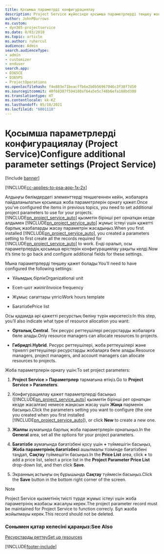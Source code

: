 ```yaml
---
title: Қосымша параметрді конфигурациялау
description: Project Service жүйесінде қосымша параметрлерді теңшеу жолы
author: JohnPBurrows
ms.custom:
- dyn365-projectservice
ms.date: 8/03/2018
ms.topic: article
ms.author: ruhercul
audience: Admin
search.audienceType:
- admin
- customizer
- enduser
search.app:
- D365CE
- D365PS
- ProjectOperations
ms.openlocfilehash: f4e883e71beacffb6e2b0b56967046c3f38f7d50
ms.sourcegitcommit: 40f68387f594180af64a5e5c748b6efa188bd300
ms.translationtype: HT
ms.contentlocale: kk-KZ
ms.lasthandoff: 05/10/2021
ms.locfileid: "6001118"
---
```

# <a name="configure-additional-parameter-settings-project-service"></a><span data-ttu-id="59fbe-103">Қосымша параметрлерді конфигурациялау (Project Service)</span><span class="sxs-lookup"><span data-stu-id="59fbe-103">Configure additional parameter settings (Project Service)</span></span>

[!include [banner](../includes/psa-now-project-operations.md)]

[!INCLUDE[cc-applies-to-psa-app-1x-2x](../includes/cc-applies-to-psa-app-1x-2x.md)]

<span data-ttu-id="59fbe-104">Алдыңғы бөлімдердегі элементтерді теңшегеннен кейін, жобаларға пайдаланылатын қосымша жоба параметрлерін орнату қажет.</span><span class="sxs-lookup"><span data-stu-id="59fbe-104">Once you’ve configured the items in previous topics, you need to set additional project parameters to use for your projects.</span></span> <span data-ttu-id="59fbe-105">[!INCLUDE[pn_project_service_auto](../includes/pn-project-service-auto.md)] қызметін бірінші рет орнатқан кезде алдымен [!INCLUDE[pn_project_service_auto](../includes/pn-project-service-auto.md)] жұмыс істеуі үшін қажетті барлық жазбаларды жасау параметрін жасадыңыз.</span><span class="sxs-lookup"><span data-stu-id="59fbe-105">When you first installed [!INCLUDE[pn_project_service_auto](../includes/pn-project-service-auto.md)], you created a parameters setting to first create all the records required for [!INCLUDE[pn_project_service_auto](../includes/pn-project-service-auto.md)] to work.</span></span> <span data-ttu-id="59fbe-106">Енді оралып, осы параметрлердің қосымша өрістерін конфигурациялау уақыты келді.</span><span class="sxs-lookup"><span data-stu-id="59fbe-106">Now it’s time to go back and configure additional fields for these settings.</span></span>  
  
 <span data-ttu-id="59fbe-107">Мына параметрлерді теңшеу қажет болады:</span><span class="sxs-lookup"><span data-stu-id="59fbe-107">You’ll need to have configured the following settings:</span></span>  
  
-   <span data-ttu-id="59fbe-108">Ұйымдық бірлік</span><span class="sxs-lookup"><span data-stu-id="59fbe-108">Organizational unit</span></span>  
  
-   <span data-ttu-id="59fbe-109">Есеп-шот жиілігі</span><span class="sxs-lookup"><span data-stu-id="59fbe-109">Invoice frequency</span></span>  
  
-   <span data-ttu-id="59fbe-110">Жұмыс сағаттары үлгісі</span><span class="sxs-lookup"><span data-stu-id="59fbe-110">Work hours template</span></span>  
  
-   <span data-ttu-id="59fbe-111">Бағатізбе</span><span class="sxs-lookup"><span data-stu-id="59fbe-111">Price list</span></span>  
 
<span data-ttu-id="59fbe-112">Осы қадамда әрі қажетті ресурстың бөліну түрін көрсетесіз:</span><span class="sxs-lookup"><span data-stu-id="59fbe-112">In this step, you’ll also indicate what type of resource allocation you want:</span></span>  
  
- <span data-ttu-id="59fbe-113">**Орталық**.</span><span class="sxs-lookup"><span data-stu-id="59fbe-113">**Central**.</span></span> <span data-ttu-id="59fbe-114">Тек ресурс реттеушілері ресурстарды жобаларға бөле алады.</span><span class="sxs-lookup"><span data-stu-id="59fbe-114">Only resource managers can allocate resources to projects.</span></span>  
  
- <span data-ttu-id="59fbe-115">**Гибридті**.</span><span class="sxs-lookup"><span data-stu-id="59fbe-115">**Hybrid**.</span></span> <span data-ttu-id="59fbe-116">Ресурс реттеушілері, жоба реттеушілері және тіркелгі реттеушілері ресурстарды жобаларға бөле алады.</span><span class="sxs-lookup"><span data-stu-id="59fbe-116">Resource managers, project managers, and account managers can allocate resources to projects.</span></span>  
  
 
<span data-ttu-id="59fbe-117">Жоба параметрлерін орнату үшін:</span><span class="sxs-lookup"><span data-stu-id="59fbe-117">To set project parameters:</span></span>  
  
1. <span data-ttu-id="59fbe-118">**Project Service > Параметрлер** тармағына өтіңіз.</span><span class="sxs-lookup"><span data-stu-id="59fbe-118">Go to **Project Service > Parameters**.</span></span>  
  
2. <span data-ttu-id="59fbe-119">Конфигурациялау қажет параметрлерді басыңыз ([!INCLUDE[pn_project_service_auto](../includes/pn-project-service-auto.md)] қызметін бірінші рет орнатқан кезде жасалған) немесе жаңасын жасау үшін **Жаңа** пәрменін басыңыз.</span><span class="sxs-lookup"><span data-stu-id="59fbe-119">Click the parameters setting you want to configure (the one you created when you first installed [!INCLUDE[pn_project_service_auto](../includes/pn-project-service-auto.md)]), or click **New** to create a new one.</span></span>  
  
3. <span data-ttu-id="59fbe-120">**Жалпы** аумағында барлық жоба параметрлерін орнатыңыз.</span><span class="sxs-lookup"><span data-stu-id="59fbe-120">In the **General** area, set all the options for your project parameters.</span></span>  
  
4. <span data-ttu-id="59fbe-121">**Бағатізбе** аумағында бағатізбені қосу үшін **+** түймешігін басыңыз, **Жоба параметрінің бағатізбесі** ашылмалы тізімінде бағатізбені таңдап, **Сақтау** түймешігін басыңыз.</span><span class="sxs-lookup"><span data-stu-id="59fbe-121">In the **Price List** area, click **+** to add a price list, select a price list in the **Project Parameter Price List** drop-down list, and then click **Save**.</span></span>  
  
5. <span data-ttu-id="59fbe-122">Экранның астыңғы оң бұрышында **Сақтау** түймесін басыңыз.</span><span class="sxs-lookup"><span data-stu-id="59fbe-122">Click the **Save** button in the bottom right corner of the screen.</span></span>  

> [!NOTE]
> <span data-ttu-id="59fbe-123">Project Service қызметінің тиісті түрде жұмыс істеуі үшін жоба параметрінің жазбасы жасалуы керек.</span><span class="sxs-lookup"><span data-stu-id="59fbe-123">The project parameter record must be maintained for Project Service to function correcly.</span></span> <span data-ttu-id="59fbe-124">Бұл жазба жойылмауы керек.</span><span class="sxs-lookup"><span data-stu-id="59fbe-124">This record should not be deleted.</span></span>

### <a name="see-also"></a><span data-ttu-id="59fbe-125">Сонымен қатар келесіні қараңыз:</span><span class="sxs-lookup"><span data-stu-id="59fbe-125">See Also</span></span>  
 [<span data-ttu-id="59fbe-126">Ресурстарды реттеу</span><span class="sxs-lookup"><span data-stu-id="59fbe-126">Set up resources</span></span>](../psa/set-up-resources.md)


[!INCLUDE[footer-include](../includes/footer-banner.md)]